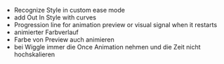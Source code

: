 - Recognize Style in custom ease mode
- add Out In Style with curves
- Progression line for animation preview or visual signal when it restarts
- animierter Farbverlauf
- Farbe von Preview auch animieren
- bei Wiggle immer die Once Animation nehmen und die Zeit nicht hochskalieren
